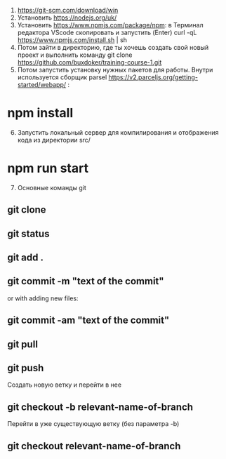 
1. https://git-scm.com/download/win
2. Установить https://nodejs.org/uk/
3. Установить https://www.npmjs.com/package/npm: в Терминал редактора VScode скопировать и запустить (Enter) curl -qL https://www.npmjs.com/install.sh | sh
4. Потом зайти в директорию, где ты хочешь создать свой новый проект и выполнить команду git clone https://github.com/buxdoker/training-course-1.git
5. Потом запустить установку нужных пакетов для работы. Внутри используется сборщик parsel https://v2.parceljs.org/getting-started/webapp/ :

# npm install

6. Запустить локальный сервер для компилирования и отображения кода из директории src/

# npm run start

7. Основные команды git

## git clone
## git status
## git add .

## git commit -m "text of the commit" 
or with adding new files:
## git commit -am "text of the commit"

## git pull
## git push 

Создать новую ветку и перейти в нее
## git checkout -b relevant-name-of-branch

Перейти в уже существующую ветку (без параметра -b)

## git checkout relevant-name-of-branch